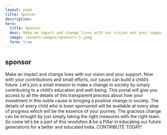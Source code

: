 ```yaml
---
layout: page
title: Sponsor
description:
hero:
  title: Sponsor
  desc: Make an impact and change lives with our vision and your support.
  image: /assets/images/sponsers-3.jpeg
  form: true
---
```


## sponsor

Make an impact and change lives with our vision and your support. Now with your contributions and small efforts, our cause can build a child’s future. Let’s join a small mission to make a change in society by simply contributing to a child’s education and well-being. This portal will give you access to all the details of this transparent process about how your investment in this noble cause is bringing a positive change in society. The details of every child who is been sponsored will be available at every step of progress which will be the essence of your journey. The gracious change can be brought by just simply taking the right measures with the right team. So come let’s be a part of this revolution & be a Pillar in educating our future generations for a better and educated India. CONTRIBUTE TODAY!
